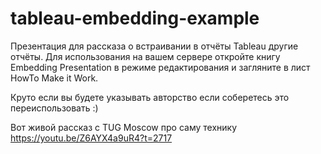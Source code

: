 # tableau-embedding-example
Презентация для рассказа о встраивании в отчёты Tableau другие отчёты.
Для использования на вашем сервере откройте книгу Embedding Presentation в режиме редактирования и загляните в лист HowTo Make it Work.

Круто если вы будете указывать авторство если соберетесь это переиспользовать :)

Вот живой рассказ с TUG Moscow про саму технику https://youtu.be/Z6AYX4a9uR4?t=2717
